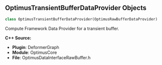 ## OptimusTransientBufferDataProvider Objects

```python
class OptimusTransientBufferDataProvider(OptimusRawBufferDataProvider)
```

Compute Framework Data Provider for a transient buffer.

**C++ Source:**

- **Plugin**: DeformerGraph
- **Module**: OptimusCore
- **File**: OptimusDataInterfaceRawBuffer.h

<a id="unreal.TransientBufferDataProvider"></a>